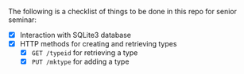 The following is a checklist of things to be done in this repo for senior seminar:
- [x] Interaction with SQLite3 database
- [x] HTTP methods for creating and retrieving types
  - [x] `GET /typeid` for retrieving a type
  - [x] `PUT /mktype` for adding a type
